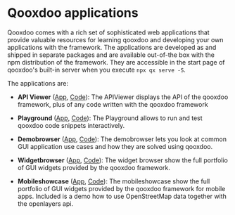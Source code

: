# Qooxdoo applications

Qooxdoo comes with a rich set of sophisticated web applications that provide
valuable resources for learning qooxdoo and developing your own applications
with the framework. The applications are developed as and shipped in separate
packages and are available out-of-the box with the npm distribution of the 
framework. They are accessible in the start page of qooxdoo's built-in server
when you execute `npx qx serve -S`.

The applications are:

- **API Viewer** 
([App](apps://apiviewer), [Code](https://github.com/qooxdoo/qxl.apiviewer)): 
The APIViewer displays the API of the qooxdoo framework, plus of any code written
with the qooxdoo framework

- **Playground** 
([App](apps://playground), [Code](https://github.com/qooxdoo/qxl.playground)): 
The Playground allows to run and test qooxdoo code snippets interactively.

- **Demobrowser** 
([App](apps://demobrowser), [Code](https://github.com/qooxdoo/qxl.demobrowser)): 
The demobrowser lets you look at common GUI application use cases and how they 
are solved using qooxdoo.

- **Widgetbrowser** 
([App](apps://widgetbrowser), [Code](https://github.com/qooxdoo/qxl.widgetbrowser)):
The widget browser show the full portfolio of GUI widgets provided by the
qooxdoo framework.

- **Mobileshowcase** 
([App](apps://mobileshowcase), [Code](https://github.com/qooxdoo/qxl.mobileshowcase)):
The mobileshowcase show the full portfolio of GUI widgets provided by the
qooxdoo framework for mobile apps.
Included is a demo how to use OpenStreetMap data together with the openlayers api.
